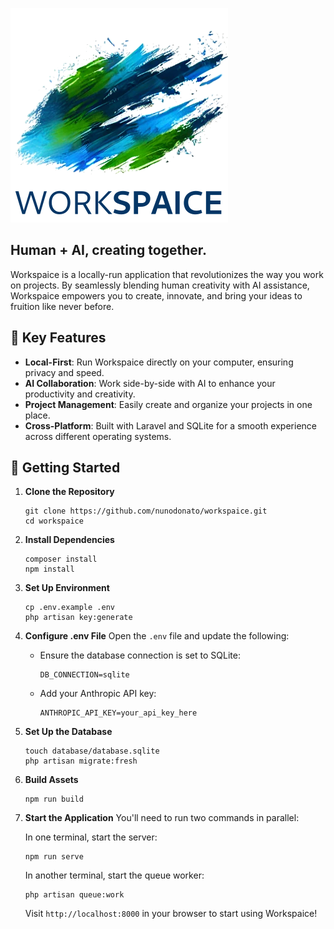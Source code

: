 ![Workspaice Logo](public/images/logo-text.png)

## Human + AI, creating together.

Workspaice is a locally-run application that revolutionizes the way you work on projects. By seamlessly blending human creativity with AI assistance, Workspaice empowers you to create, innovate, and bring your ideas to fruition like never before.


## 🌟 Key Features

- **Local-First**: Run Workspaice directly on your computer, ensuring privacy and speed.
- **AI Collaboration**: Work side-by-side with AI to enhance your productivity and creativity.
- **Project Management**: Easily create and organize your projects in one place.
- **Cross-Platform**: Built with Laravel and SQLite for a smooth experience across different operating systems.

## 🚀 Getting Started

1. **Clone the Repository**
   ```
   git clone https://github.com/nunodonato/workspaice.git
   cd workspaice
   ```

2. **Install Dependencies**
   ```
   composer install
   npm install
   ```

3. **Set Up Environment**
   ```
   cp .env.example .env
   php artisan key:generate
   ```

4. **Configure .env File**
   Open the `.env` file and update the following:
    - Ensure the database connection is set to SQLite:
      ```
      DB_CONNECTION=sqlite
      ```
    - Add your Anthropic API key:
      ```
      ANTHROPIC_API_KEY=your_api_key_here
      ```

5. **Set Up the Database**
   ```
   touch database/database.sqlite
   php artisan migrate:fresh
   ```

6. **Build Assets**
   ```
   npm run build
   ```

7. **Start the Application**
   You'll need to run two commands in parallel:

   In one terminal, start the server:
   ```
   npm run serve
   ```

   In another terminal, start the queue worker:
   ```
   php artisan queue:work
   ```

   Visit `http://localhost:8000` in your browser to start using Workspaice!
